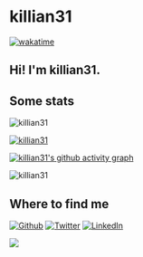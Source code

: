 # killian31
[![wakatime](https://wakatime.com/badge/user/bbd9925f-12e0-49e2-8105-c6d1db3de4e3.svg)](https://wakatime.com/@bbd9925f-12e0-49e2-8105-c6d1db3de4e3)
## Hi! I'm killian31.

## Some stats
<p align="left"> <img src="https://komarev.com/ghpvc/?username=killian31&label=Profile%20views&color=0e75b6&style=flat" alt="killian31" /> </p>
<p align="left"> <a href="https://github.com/ryo-ma/github-profile-trophy"><img src="https://github-profile-trophy.vercel.app/?username=killian31" alt="killian31" /></a> </p>

[![killian31's github activity graph](https://github-readme-activity-graph.cyclic.app/graph?username=killian31)](https://github.com/ashutosh00710/github-readme-activity-graph)

<p><img align="center" src="https://github-readme-streak-stats.herokuapp.com/?user=killian31&" alt="killian31" /></p>

## Where to find me
<p><a href="https://github.com/killian31" target="_blank"><img alt="Github" src="https://img.shields.io/badge/GitHub-%2312100E.svg?&style=for-the-badge&logo=Github&logoColor=white" /></a> <a href="https://twitter.com/steunou_killian" target="_blank"><img alt="Twitter" src="https://img.shields.io/badge/twitter-%231DA1F2.svg?&style=for-the-badge&logo=twitter&logoColor=white" /></a> <a href="https://www.linkedin.com/in/killian-steunou/" target="_blank"><img alt="LinkedIn" src="https://img.shields.io/badge/linkedin-%230077B5.svg?&style=for-the-badge&logo=linkedin&logoColor=white" /></a>
</p>

![](https://raw.githubusercontent.com/mayhemantt/mayhemantt/Update/svg/Bottom.svg)
